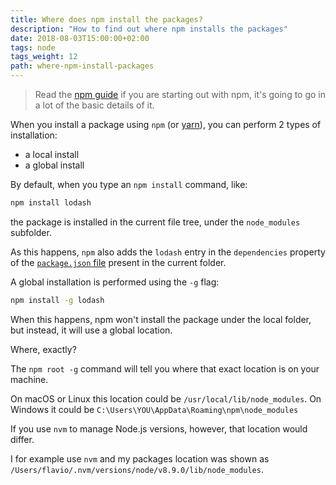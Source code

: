 ```yaml
---
title: Where does npm install the packages?
description: "How to find out where npm installs the packages"
date: 2018-08-03T15:00:00+02:00
tags: node
tags_weight: 12
path: where-npm-install-packages
---
```


> Read the [npm guide](https://flaviocopes.com/npm/) if you are starting out with npm, it's going to go in a lot of the basic details of it.

When you install a package using `npm` (or [yarn](https://flaviocopes.com/yarn/)), you can perform 2 types of installation:

- a local install
- a global install

By default, when you type an `npm install` command, like:

```bash
npm install lodash
```

the package is installed in the current file tree, under the `node_modules` subfolder.

As this happens, `npm` also adds the `lodash` entry in the `dependencies` property of the [`package.json` file](https://flaviocopes.com/package-json/) present in the current folder.

A global installation is performed using the `-g` flag:

```bash
npm install -g lodash
```

When this happens, npm won't install the package under the local folder, but instead, it will use a global location.

Where, exactly?

The `npm root -g` command will tell you where that exact location is on your machine.

On macOS or Linux this location could be `/usr/local/lib/node_modules`.
On Windows it could be `C:\Users\YOU\AppData\Roaming\npm\node_modules`

If you use `nvm` to manage Node.js versions, however, that location would differ.

I for example use `nvm` and my packages location was shown as   `/Users/flavio/.nvm/versions/node/v8.9.0/lib/node_modules`.
